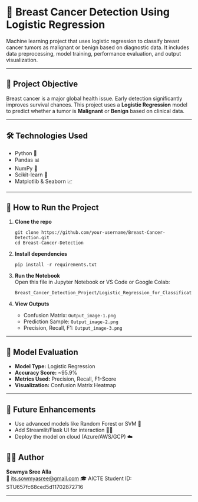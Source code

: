 # 🧬 Breast Cancer Detection Using Logistic Regression
Machine learning project that uses logistic regression to classify breast cancer tumors as malignant or benign based on diagnostic data. It includes data preprocessing, model training, performance evaluation, and output visualization.


---

## 🎯 Project Objective

Breast cancer is a major global health issue. Early detection significantly improves survival chances. This project uses a **Logistic Regression** model to predict whether a tumor is **Malignant** or **Benign** based on clinical data.

---

## 🛠️ Technologies Used

- Python 🐍  
- Pandas 📊  
- NumPy 🔢  
- Scikit-learn 🤖  
- Matplotlib & Seaborn 📈  

---

## 🚀 How to Run the Project

1. **Clone the repo**  
   ```
   git clone https://github.com/your-username/Breast-Cancer-Detection.git
   cd Breast-Cancer-Detection
   ```

2. **Install dependencies**  
   ```
   pip install -r requirements.txt
   ```

3. **Run the Notebook**  
   Open this file in Jupyter Notebook or VS Code or Google Colab:
   ```
   Breast_Cancer_Detection_Project/Logistic_Regression_for_Classification_Working_Code.ipynb
   ```

4. **View Outputs**  
   - Confusion Matrix: `Output_image-1.png`  
   - Prediction Sample: `Output_image-2.png`  
   - Precision, Recall, F1: `Output_image-3.png`

---

## 🧪 Model Evaluation

- **Model Type:** Logistic Regression  
- **Accuracy Score:** ~95.9%  
- **Metrics Used:** Precision, Recall, F1-Score  
- **Visualization:** Confusion Matrix Heatmap

---

## 🔮 Future Enhancements

- Use advanced models like Random Forest or SVM 🌳  
- Add Streamlit/Flask UI for interaction 🧑‍💻  
- Deploy the model on cloud (Azure/AWS/GCP) ☁️


## 🙋‍♀️ Author

**Sowmya Sree Alla**  
📧 its.sowmyasree@gmail.com 
🎓 AICTE Student ID: STU657fc68ced5d11702872716

---


